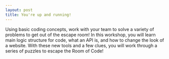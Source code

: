 ```yaml
---
layout: post
title: You're up and running!
---
```


Using basic coding concepts, work with your team to solve a variety of problems to get out of the escape room! In this workshop, you will learn main logic structure for code, what an API is, and how to change the look of a website. With these new tools and a few clues, you will work through a series of puzzles to escape the Room of Code!